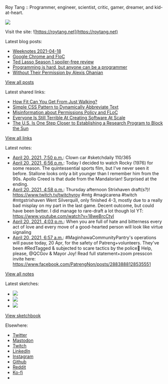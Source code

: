 Roy Tang :: Programmer, engineer, scientist, critic, gamer, dreamer, and kid-at-heart.

![](https://roytang.net/static/img/profile.jpg)

Visit the site: ![https://roytang.net](https://roytang.net)

Latest blog posts:

- [Weeknotes 2021-04-18](https://roytang.net/2021/04/weeknotes-2021-04-18/)
- [Google Chrome and FloC](https://roytang.net/2021/04/chrome-floc/)
- [Ted Lasso Season 1 spoiler-free review](https://roytang.net/2021/04/ted-lasso-s1/)
- [Programming is hard, but anyone can be a programmer](https://roytang.net/2021/04/programming-is-hard/)
- [Without Their Permission by Alexis Ohanian](https://roytang.net/2021/04/without-their-permission/)

[View all posts](https://roytang.net/blog)

Latest shared links:

- [How Fit Can You Get From Just Walking?](https://roytang.net/2021/04/how-fit-can-you-get-from-just-walking/)
- [Simple CSS Pattern to Dynamically Abbreviate Text](https://roytang.net/2021/04/simple-css-pattern-to-dynamically-abbreviate-text/)
- [Misinformation about Permissions Policy and FLoC](https://roytang.net/2021/04/misinformation-about-permissions-policy-and-floc/)
- [Everyone Is Still Terrible At Creating Software At Scale](https://roytang.net/2021/04/everyone-is-still-terrible-at-creating-software-at-scale/)
- [The U.S. Is One Step Closer to Establishing a Research Program to Block the Sun](https://roytang.net/2021/04/the-us-is-one-step-closer-to-establishing-a-research-program-to-block-the-sun/)

[View all links](https://roytang.net/links)

Latest notes:

- [April 20, 2021, 7:50 p.m.](https://roytang.net/2021/04/1384474641431859202/): Clown car #sketchdaily 110/365
- [April 20, 2021, 6:56 p.m.](https://roytang.net/2021/04/b178a1efcfc005930f062c7be447d7c1/): Today I decided to watch Rocky (1976) for some reason. The quintessential sports film, but I&#x27;ve never seen it before. Stallone looks only a bit younger than I remember him from the 90s. Apollo Creed is that dude from the Mandalorian! Surprised at the ending.
- [April 20, 2021, 4:58 p.m.](https://roytang.net/2021/04/1384431157677285378/): Thursday afternoon Strixhaven draft(s?)! https://www.twitch.tv/twitchyroy #mtg #magicarena #twitch #mtgstrixhaven Went Silverquill, only finished 4-3, mostly due to a really bad misplay on my part in the last game. Decent outcome, but could have been better. I did manage to rare-draft a lot though lol YT: https://www.youtube.com/watch?v=18weBrcCtyI
- [April 20, 2021, 4:03 p.m.](https://roytang.net/2021/04/1384417483470163970/): When you are full of hate and bitterness every act of love and every move of a good-hearted person will look like virtue signaling
- [April 20, 2021, 6:57 a.m.](https://roytang.net/2021/04/1384280033351462912/): #MaginhawaCommunityPantry&#x27;s operations will pause today, 20 Apr, for the safety of Patreng+volunteers. They&#x27;ve been #RedTagged &amp; subjected to scare tactics by the police🤬 Help, please, @QCGov &amp; Mayor Joy! Read full statement+zoom presscon invite here: https://www.facebook.com/PatrengNon/posts/2883888128535551

[View all notes](https://roytang.net/notes)

Latest sketches:


- ![](https://roytang.net/media/cache/6f/45/6f4555fe69b3d2b7e937a02803975b48.jpg)
- ![](https://roytang.net/media/cache/11/51/11510da715ed845338a2812043addeaa.jpg)
- ![](https://roytang.net/media/cache/29/47/29479f06cd52ed799b7d8047fb4e35e4.jpg)

[View sketchbook](https://roytang.net/albums/sketchbook)


Elsewhere:

- [Twitter](https://twitter.com/roytang)
- [Mastodon](https://mastodon.technology/@roytang)
- [Twitch](https://twitch.tv/twitchyroy)
- [LinkedIn](https://www.linkedin.com/in/roytang)
- [Instagram](https://instagram.com/roytang0400)
- [Github](https://github.com/roytang)
- [Reddit](https://reddit.com/u/hungryroy)
- [Ko-fi](https://ko-fi.com/roytang)
- [](mailto:hello@roytang.net)